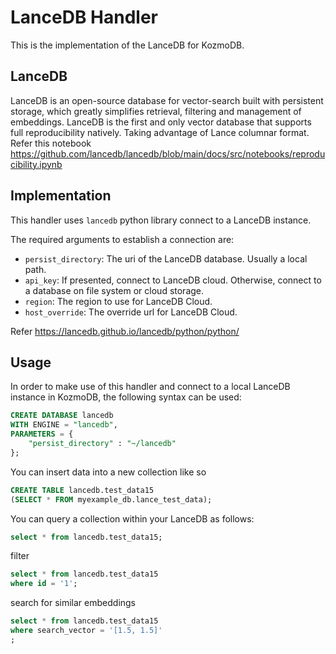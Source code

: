 # LanceDB Handler

This is the implementation of the LanceDB for KozmoDB.

## LanceDB

LanceDB is an open-source database for vector-search built with persistent storage, which greatly simplifies retrieval, filtering and management of embeddings. LanceDB is the first and only vector database that supports full reproducibility natively. Taking advantage of Lance columnar format. Refer this notebook https://github.com/lancedb/lancedb/blob/main/docs/src/notebooks/reproducibility.ipynb

## Implementation

This handler uses `lancedb` python library connect to a LanceDB instance.

The required arguments to establish a connection are:

* `persist_directory`: The uri of the LanceDB database. Usually a local path.
* `api_key`: If presented, connect to LanceDB cloud. Otherwise, connect to a database on file system or cloud storage.
* `region`: The region to use for LanceDB Cloud.
* `host_override`: The override url for LanceDB Cloud.

Refer https://lancedb.github.io/lancedb/python/python/

## Usage

In order to make use of this handler and connect to a local LanceDB instance in KozmoDB, the following syntax can be used:

```sql
CREATE DATABASE lancedb
WITH ENGINE = "lancedb",
PARAMETERS = {
    "persist_directory" : "~/lancedb"
};
```

You can insert data into a new collection like so

```sql
CREATE TABLE lancedb.test_data15
(SELECT * FROM myexample_db.lance_test_data);
```

You can query a collection within your LanceDB as follows:

```sql
select * from lancedb.test_data15;
```

filter

```sql
select * from lancedb.test_data15
where id = '1';
```

search for similar embeddings

```sql
select * from lancedb.test_data15
where search_vector = '[1.5, 1.5]'
;
```

